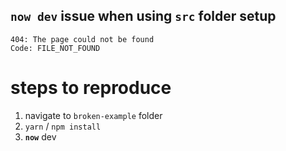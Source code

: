 ## **`now dev`** issue when using `src` folder setup

```console
404: The page could not be found
Code: FILE_NOT_FOUND
```

# steps to reproduce

1.  navigate to `broken-example` folder
2.  `yarn` / `npm install`
3.  **`now`** dev
